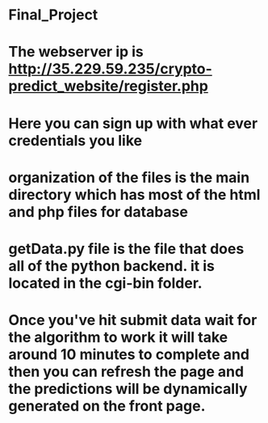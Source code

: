 # Final_Project
# The webserver ip is http://35.229.59.235/crypto-predict_website/register.php
# Here you can sign up with what ever credentials you like
# organization of the files is the main directory which has most of the html and php files for database
# getData.py file is the file that does all of the python backend. it is located in the cgi-bin folder.
# Once you've hit submit data wait for the algorithm to work it will take around 10 minutes to complete and then you can refresh the page   and the predictions will be dynamically generated on the front page.
